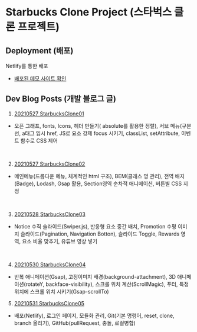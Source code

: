 # Starbucks Clone Project (스타벅스 클론 프로젝트)

## Deployment (배포)

Netlify를 통한 배포

- [배포된 데모 사이트 확인](https://hardcore-stonebraker-43a6e7.netlify.app/)

## Dev Blog Posts (개발 블로그 글)

1. [20210527 StarbucksClone01](https://goforit.tistory.com/115)

- 오픈 그래프, fonts, Icons, 헤더 만들기( absolute를 활용한 정렬), 서브 메뉴(구분선, a태그 임시 href, JS로 요소 강제 focus 시키기, classList, setAttribute, 이벤트 함수로 CSS 제어

<br/>

2. [20210527 StarbucksClone02](https://goforit.tistory.com/116)

- 메인메뉴(드롭다운 메뉴, 체계적인 html 구조), BEM(클래스 명 관리), 전역 배지(Badge), Lodash, Gsap 활용, Section영역 순차적 애니메이션, 버튼별 CSS 지정

<br/>

3. [20210528 StarbucksClone03](https://goforit.tistory.com/117)

- Notice 수직 슬라이드(Swiper.js), 반응형 요소 중간 배치, Promotion 수평 이미지 슬라이드(Pagination, Navigation Botton), 슬라이드 Toggle, Rewards 영역, 요소 비율 맞추기, 유튜브 영상 넣기

<br/>

4. [20210530 StarbucksClone04](https://goforit.tistory.com/118)

- 반복 애니메이션(Gsap), 고정이미지 배경(background-attachment), 3D 애니메이션(rotateY, backface-visibility), 스크롤 위치 계산(ScrollMagic), 푸터, 특정 위치에 스크롤 위치 시키기(Gsap-scrollTo)

5. [20210531 StarbucksClone05](https://goforit.tistory.com/119)

- 배포(Netlify), 로그인 페이지, 모듈화 관리, Git(기본 명령어, reset, clone, branch 올리기), GitHub(pullRequest, 충돌, 로컬병합)
